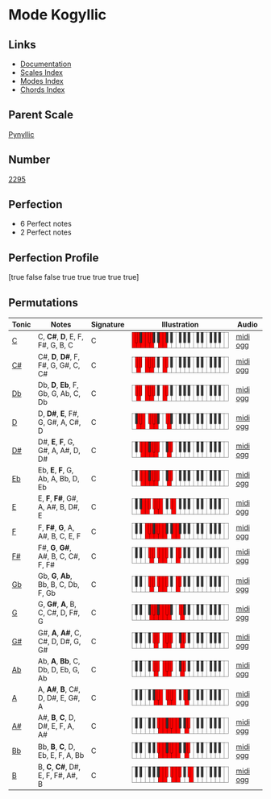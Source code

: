 # Mode Kogyllic

## Links

- [Documentation](index.md)
- [Scales Index](Scales.md)
- [Modes Index](Modes.md)
- [Chords Index](Chords.md)

## Parent Scale

[Pynyllic](ScalePynyllic.md)

## Number

[2295](https://ianring.com/musictheory/scales/2295)

## Perfection

- 6 Perfect notes
- 2 Perfect notes

## Perfection Profile

[true false false true true true true true]

## Permutations

| Tonic | Notes | Signature | Illustration | Audio |
|-------|-------|-----------|--------------|-------|
| [C](ModeCNaturalKogyllic.md) | C, **C#**, **D**, E, F, F#, G, B, C | C | ![CNaturalKogyllic](ModeCNaturalKogyllic.png) | [midi](ModeCNaturalKogyllic.mid) [ogg](ModeCNaturalKogyllic.ogg) |
| [C#](ModeCSharpKogyllic.md) | C#, **D**, **D#**, F, F#, G, G#, C, C# | C | ![CSharpKogyllic](ModeCSharpKogyllic.png) | [midi](ModeCSharpKogyllic.mid) [ogg](ModeCSharpKogyllic.ogg) |
| [Db](ModeDFlatKogyllic.md) | Db, **D**, **Eb**, F, Gb, G, Ab, C, Db | C | ![DFlatKogyllic](ModeDFlatKogyllic.png) | [midi](ModeDFlatKogyllic.mid) [ogg](ModeDFlatKogyllic.ogg) |
| [D](ModeDNaturalKogyllic.md) | D, **D#**, **E**, F#, G, G#, A, C#, D | C | ![DNaturalKogyllic](ModeDNaturalKogyllic.png) | [midi](ModeDNaturalKogyllic.mid) [ogg](ModeDNaturalKogyllic.ogg) |
| [D#](ModeDSharpKogyllic.md) | D#, **E**, **F**, G, G#, A, A#, D, D# | C | ![DSharpKogyllic](ModeDSharpKogyllic.png) | [midi](ModeDSharpKogyllic.mid) [ogg](ModeDSharpKogyllic.ogg) |
| [Eb](ModeEFlatKogyllic.md) | Eb, **E**, **F**, G, Ab, A, Bb, D, Eb | C | ![EFlatKogyllic](ModeEFlatKogyllic.png) | [midi](ModeEFlatKogyllic.mid) [ogg](ModeEFlatKogyllic.ogg) |
| [E](ModeENaturalKogyllic.md) | E, **F**, **F#**, G#, A, A#, B, D#, E | C | ![ENaturalKogyllic](ModeENaturalKogyllic.png) | [midi](ModeENaturalKogyllic.mid) [ogg](ModeENaturalKogyllic.ogg) |
| [F](ModeFNaturalKogyllic.md) | F, **F#**, **G**, A, A#, B, C, E, F | C | ![FNaturalKogyllic](ModeFNaturalKogyllic.png) | [midi](ModeFNaturalKogyllic.mid) [ogg](ModeFNaturalKogyllic.ogg) |
| [F#](ModeFSharpKogyllic.md) | F#, **G**, **G#**, A#, B, C, C#, F, F# | C | ![FSharpKogyllic](ModeFSharpKogyllic.png) | [midi](ModeFSharpKogyllic.mid) [ogg](ModeFSharpKogyllic.ogg) |
| [Gb](ModeGFlatKogyllic.md) | Gb, **G**, **Ab**, Bb, B, C, Db, F, Gb | C | ![GFlatKogyllic](ModeGFlatKogyllic.png) | [midi](ModeGFlatKogyllic.mid) [ogg](ModeGFlatKogyllic.ogg) |
| [G](ModeGNaturalKogyllic.md) | G, **G#**, **A**, B, C, C#, D, F#, G | C | ![GNaturalKogyllic](ModeGNaturalKogyllic.png) | [midi](ModeGNaturalKogyllic.mid) [ogg](ModeGNaturalKogyllic.ogg) |
| [G#](ModeGSharpKogyllic.md) | G#, **A**, **A#**, C, C#, D, D#, G, G# | C | ![GSharpKogyllic](ModeGSharpKogyllic.png) | [midi](ModeGSharpKogyllic.mid) [ogg](ModeGSharpKogyllic.ogg) |
| [Ab](ModeAFlatKogyllic.md) | Ab, **A**, **Bb**, C, Db, D, Eb, G, Ab | C | ![AFlatKogyllic](ModeAFlatKogyllic.png) | [midi](ModeAFlatKogyllic.mid) [ogg](ModeAFlatKogyllic.ogg) |
| [A](ModeANaturalKogyllic.md) | A, **A#**, **B**, C#, D, D#, E, G#, A | C | ![ANaturalKogyllic](ModeANaturalKogyllic.png) | [midi](ModeANaturalKogyllic.mid) [ogg](ModeANaturalKogyllic.ogg) |
| [A#](ModeASharpKogyllic.md) | A#, **B**, **C**, D, D#, E, F, A, A# | C | ![ASharpKogyllic](ModeASharpKogyllic.png) | [midi](ModeASharpKogyllic.mid) [ogg](ModeASharpKogyllic.ogg) |
| [Bb](ModeBFlatKogyllic.md) | Bb, **B**, **C**, D, Eb, E, F, A, Bb | C | ![BFlatKogyllic](ModeBFlatKogyllic.png) | [midi](ModeBFlatKogyllic.mid) [ogg](ModeBFlatKogyllic.ogg) |
| [B](ModeBNaturalKogyllic.md) | B, **C**, **C#**, D#, E, F, F#, A#, B | C | ![BNaturalKogyllic](ModeBNaturalKogyllic.png) | [midi](ModeBNaturalKogyllic.mid) [ogg](ModeBNaturalKogyllic.ogg) |
